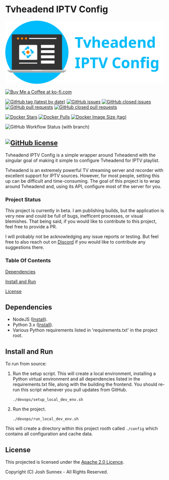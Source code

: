 Tvheadend IPTV Config
===========================

![Tvheadend IPTV Config](https://github.com/Josh5/TVH-IPTV-Config/raw/master/logo.png)

<a href='https://ko-fi.com/I2I21F8E1' target='_blank'><img height='26' style='border:0px;height:26px;' src='https://cdn.ko-fi.com/cdn/kofi1.png?v=2' border='0' alt='Buy Me a Coffee at ko-fi.com' /></a>

[![GitHub tag (latest by date)](https://img.shields.io/github/v/tag/Josh5/TVH-IPTV-Config?color=009dc7&label=latest%20release&logo=github&logoColor=%23403d3d&style=flat-square)](https://github.com/Josh5/TVH-IPTV-Config/releases)
[![GitHub issues](https://img.shields.io/github/issues-raw/Josh5/TVH-IPTV-Config?color=009dc7&logo=github&logoColor=%23403d3d&style=flat-square)](https://github.com/Josh5/TVH-IPTV-Config/issues?q=is%3Aopen+is%3Aissue)
[![GitHub closed issues](https://img.shields.io/github/issues-closed-raw/Josh5/TVH-IPTV-Config?color=009dc7&logo=github&logoColor=%23403d3d&style=flat-square)](https://github.com/Josh5/TVH-IPTV-Config/issues?q=is%3Aissue+is%3Aclosed)
[![GitHub pull requests](https://img.shields.io/github/issues-pr-raw/Josh5/TVH-IPTV-Config?color=009dc7&logo=github&logoColor=%23403d3d&style=flat-square)](https://github.com/Josh5/TVH-IPTV-Config/pulls?q=is%3Aopen+is%3Apr)
[![GitHub closed pull requests](https://img.shields.io/github/issues-pr-closed-raw/Josh5/TVH-IPTV-Config?color=009dc7&logo=github&logoColor=%23403d3d&style=flat-square)](https://github.com/Josh5/TVH-IPTV-Config/pulls?q=is%3Apr+is%3Aclosed)

[![Docker Stars](https://img.shields.io/docker/stars/josh5/tvh-iptv?color=009dc7&logo=docker&logoColor=%23403d3d&style=for-the-badge)](https://hub.docker.com/r/josh5/tvh-iptv)
[![Docker Pulls](https://img.shields.io/docker/pulls/josh5/tvh-iptv?color=009dc7&logo=docker&logoColor=%23403d3d&style=for-the-badge)](https://hub.docker.com/r/josh5/tvh-iptv)
[![Docker Image Size (tag)](https://img.shields.io/docker/image-size/josh5/tvh-iptv/latest?color=009dc7&label=docker%20image%20size&logo=docker&logoColor=%23403d3d&style=for-the-badge)](https://hub.docker.com/r/josh5/tvh-iptv)



![GitHub Workflow Status (with branch)](https://img.shields.io/github/actions/workflow/status/Josh5/TVH-IPTV-Config/build_docker_ci.yml?branch=master&logo=github&logoColor=403d3d&style=flat-square)

[![GitHub license](https://img.shields.io/github/license/Josh5/TVH-IPTV-Config?color=009dc7&style=flat-square)]()
---

Tvheadend IPTV Config is a simple wrapper around Tvheadend with the singular goal of making it simple to configure Tvheadend for IPTV playlist.

Tvheadend is an extremely powerful TV streaming server and recorder with excellent support for IPTV sources. However, for most people, setting this up can be difficult and time-consuming.
The goal of this project is to wrap around Tvheadend and, using its API, configure most of the server for you.

### Project Status

This project is currently in beta. I am publishing builds, but the application is very new and could be full of bugs, inefficent processes, or visual blemishes. That being said, if you would like to contribute to this project, feel free to provide a PR.

I will probably not be acknowledging any issue reports or testing. But feel free to also reach out on [Discord](https://unmanic.app/discord) if you would like to contribute any suggestions there.

### Table Of Contents

[Dependencies](#dependencies)

[Install and Run](#install-and-run)

[License](#license)


## Dependencies

 - NodeJS ([Install](https://nodejs.org/en/download)).
 - Python 3.x ([Install](https://www.python.org/downloads/)).
 - Various Python requirements listed in 'requirements.txt' in the project root.


## Install and Run

To run from source:

1) Run the setup script. This will create a local environment, installing a Python virtual environment and all dependencies listed in the requirements.txt file, along with the building the frontend. You should re-run this script whenever you pull updates from GitHub.
    ```
    ./devops/setup_local_dev_env.sh
    ```
2) Run the project.
    ```
    ./devops/run_local_dev_env.sh
    ```

This will create a directory within this project rooth called `./config` which contains all configuration and cache data.


## License

This projected is licensed under the [Apache 2.0 Licence](./LICENSE). 

Copyright (C) Josh Sunnex - All Rights Reserved.

